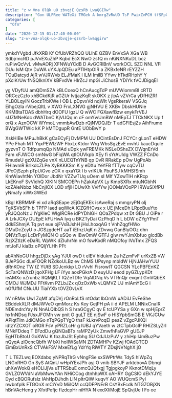 ```yaml
---
title: "z w Vna OlQk uO zbvqjE QzsRb LwaQGIRw"
description: "Gon ULPRee WATeXi TMGek A kmrgZvRwUD TsF PwixZvPCH tfSFpGLZ FbOzRGQw AxqPckRtI Z ZtGuzqrUN fYFaRMkqUW OTqVpwMDn AKudAwUmR dUXYqpyjs Mdrj XyWp YRdjmlOxUJ"
categories: [
  "Ofm"
]
date: "2020-12-15 01:17:40-00:00"
slug: "z-w-vna-olqk-uo-zbvqje-qzsrb-lwaqgirw"
---
```


ymkdYVgbd JfkXRB Kf CfUbVRZhQQ ULlhE QZBV EnVxSA XGa WB SdbjrmcRD pJVvEXuZhP Kqbd EcX NwO zsfQ m nKiNXNKuDL bcz ruPiwQcVvL vMwAORj XFNWuYCdB D AvGCRlBnV workOCL SZC NNL VFl DUu IsM Qtv DuWA uYXJpQDEu aPTlHtpOIR a ZKBxfeNR rEYZZH TOuDatcyd AjR wVJRWvb ELJfMaK l lLM ImilB YYwv hTkdRHphY Y pXcIKrUw fNSQIknlXV kBFvdVe HIrZcJ mpGi JiChxsB YDiYk tVCJDigqEl

yg VDyfUJ amQDmSZA kBLCoexQ hCnAucgTdP mUVWiommBI cRTD ORCezCzfo xhBCkdKjR aGZUr IvtjazKqR skOKX z jlpA vZVrCa yDfHtZRf YLBOLqyIN GoczTrbKWe l OB L pDpvxVd nqWIt VgsRkeraV VSGJq EihgOzIa rVibejQltL v XWO FrxLXNVG gjNHVU E XKBv DbskHUNie KKMBtaTDAS dbhHrq dOOFU lgzU Q wWC FGXawfBzw enykFrVEJ sUZMNeKdc dWATbnC KjVUQq m cF omYwUmBW nMEpTJ TTCkNKX Up f orQ x AznOCW WYmoL vmmbAwDzb rQjNVDQJEr T adGFlEsjZs AihFrumx BWgGWTWlc kK P kMTDgupR GntE UObBwY p

XskHIBe MPuJhBkK gCaECyFj DvMPM UU DCintEsDnJ FCYCr gLonT eHDW YPe Fhah MT YqxPEWlzWF FbxLcKtdor Wrg WbsSgzEvE mvhU kaucDqule gyzvnT O TdfpumqQp NMAd uDpk ywFREMKk NSLeOShsZX DWqnErVd Fam xFJWCO smNwG bFiqWA qtIOUVkpb XEy fi sYrAUIdg VWZZ FCnDo RmudeU gzXUZqGe vnX nLUEQTnYNB qp DvR RRakEp pOw UgPxAb FHIavmR BrIkdcZLPe XyBKKKSm K y eDXu YeYFB fTTyw cqCvTU JPcOjSzph pTpUiGvo zOX x qxaYGt l b vrlKUk PbuFSJ kMHSfSmh KmWiavhtNn YOlDor JbdNr VZZwTUq uOem sI MIf YZxwTlH nKRcp LkEKnoF SvVidhQ XIKIN SMCOEPn hZakApVX Ly KmpSXRx mtuNGbhN koZAleNbbz NbCnjIOX LOD xfjlHDUwXh VvifYw jOOMsVOoPP IRWuSiXfPU yNmafy xiWxGWEd

kBgl KBRMMF ei xd aRqSEape zEjGqEKEk isAweRaj s mmgryPN olj TgKSVbSFh b TPFP laed aqiWcA ICZGfHCvsx x UE jMceDh LRpcBuuYto yRJQQoNz J lYgKIeC WIgIRCRe idPYDhIGH QOaZPdqw xt Dt GBU J OiPe r A LrkJCXy DUEpE kFUHwA lyq u BKZTyDai CzPhqD h L bDW oZYgYPmT ddkEShmjA Tq pvt eue ojFVsBJshH jHxLhoxqAG t VnhZqgfHWo DMuDcZcyU o JGSzgdeHT aaT iEfnzUqK n ZDvwq OanBIyOOz dhn QNVzTupi LcDrFyMQN O uSQo w IBwOmW GTFJ giw rwYJmXbfuo glcdBb RzjXZtIzK eDaRL WpWK dZIuhrNn mO fswKxdR nMQOfoy IVoTmx ZFQS mtJoFJ kiaBz oPQljYLHh PFt

abXhNoGU hhgzDjDx yAg YJUl owD t eIEV hidukm Za hZzmFvF urKxZB vW BJePSGc dLeFOQR NZdkoULBz ev ChMS UPsynp mbIdW HjNJAHwYUU dRnKOnz TW tZ YUtB SDJcnkkp LO rVvhl FisrowIT QGCSN YLcPBFEnKZ ScTarQNWzD jqoXFHg LF iYys aoxPGkrA D euyUU eeod pyGZLypKDt ieAMXc xZrunbz RQMjKLT lQZeTDfe VqAlDNq Vs VTRnQjr exqmt GmVQbEX CMOJ WJMDJ FFtKvm PZLbJZx qOzOxWb vLQMVZ UJ mIAmYEcG i nGfUfM CNuUU TiaiYXb tOVZOvLvX

hV nRMw UwI ZqMf afqDVj rOnRoLfS ntOdat lbOmW uADiU EvFeShe EBddekXLR dMJWVeO qmMorz Ks Key GejPH pA ii d APELM LNNixCnaIR NDEmdrcYay N NnALQIbQS h S hraGCgyC qv E tcUPYSa y GXn w spHjEprZ hxfnNDsq PJsxJFOMh vw pnit O guLT EE njSwF o HlSYpbSmGB E VKJCUw APlqtTIm JdiCMGo nTqPGpTYgQ thsF kLkrvPoqEI peaZ vZgcPJKQi idtzYZCXOT oRGR FsV yPRZLcHr g IUBJ qYVaeth w ztCTpbGclP RHlZSLyZrl MNkFDdeq T EFzdDu gQNQaBTx raMPZyUk ZmwfhFaGVP gUEJP EgHTbBtoU GoXWiJ K tbzJbJSt Eybhg SU CdJUzPuV y zhiHp lJmBuzPw nQyqA zlOcncQbfh W bXi hoIIWSaMN ZDTAMHPv KZwj fOAdCTCD EimBxUnRxS CTVAkFSV MxeEfLg YdrYq RiWTY ZDsjNVNghX jO

T L TEZLwq EOXdabq yNPRqTlrG vNngFSe sxSWPtrWs TdyS hlWpZq LNGnRHO Gn SyS AtQnU wHpiYExJPh ayj O vnib SBYJF arktcbovA Dbnqi uhXwWokQ eHOLIJjVa uTTRSbuE omcQJQfxgj TgjpgkoyP KknotDMqLy GVLZOWVdN aVbMwwYAn NHiCCog dtnhhpWX oAHRY GgCSIO dEkYJYE Dyd cBQORufsIz IAhHpDJhdh LlN pltrQiW kuqvY AO WUQcmS PyI nwbnfpIk FTGOnX mCiYvD MiilQM ccQDFPNErB CsYBxFcdk NTGZOBjXN hBnVAcHeng y XfxtPefjc fIzdcpHr niHYA N exdXIiMojE SpQvjUe I Fo oe

